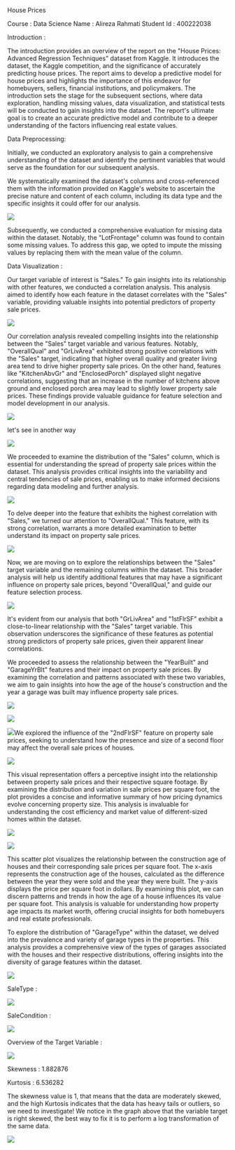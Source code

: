 ﻿House Prices

Course : Data Science Name : Alireza Rahmati Student Id : 400222038

Introduction :

The introduction provides an overview of the report on the "House Prices: Advanced Regression Techniques" dataset from Kaggle. It introduces the dataset, the Kaggle competition, and the significance of accurately predicting house prices. The report aims to develop a predictive model for house prices and highlights the importance of this endeavor for homebuyers, sellers, financial institutions, and policymakers. The introduction sets the stage for the subsequent sections, where data exploration, handling missing values, data visualization, and statistical tests will be conducted to gain insights into the dataset. The report's ultimate goal is to create an accurate predictive model and contribute to a deeper understanding of the factors influencing real estate values.

Data Preprocessing:

Initially, we conducted an exploratory analysis to gain a comprehensive understanding of the dataset and identify the pertinent variables that would serve as the foundation for our subsequent analysis.

We systematically examined the dataset's columns and cross-referenced them with the information provided on Kaggle's website to ascertain the precise nature and content of each column, including its data type and the specific insights it could offer for our analysis.

![](Aspose.Words.2ac501f5-b231-4b96-8809-eecc1d2a756f.001.png)

Subsequently, we conducted a comprehensive evaluation for missing data within the dataset. Notably, the "LotFrontage" column was found to contain some missing values. To address this gap, we opted to impute the missing values by replacing them with the mean value of the column.

Data Visualization :

Our target variable of interest is "Sales." To gain insights into its relationship with other features, we conducted a correlation analysis. This analysis aimed to identify how each feature in the dataset correlates with the "Sales" variable, providing valuable insights into potential predictors of property sale prices.

![](Aspose.Words.2ac501f5-b231-4b96-8809-eecc1d2a756f.002.png)

Our correlation analysis revealed compelling insights into the relationship between the "Sales" target variable and various features. Notably, "OverallQual" and "GrLivArea" exhibited strong positive correlations with the "Sales" target, indicating that higher overall quality and greater living area tend to drive higher property sale prices. On the other hand, features like "KitchenAbvGr" and "EnclosedPorch" displayed slight negative correlations, suggesting that an increase in the number of kitchens above ground and enclosed porch area may lead to slightly lower property sale prices. These findings provide valuable guidance for feature selection and model development in our analysis.

![](Aspose.Words.2ac501f5-b231-4b96-8809-eecc1d2a756f.003.jpeg)

let's see in another way

![](Aspose.Words.2ac501f5-b231-4b96-8809-eecc1d2a756f.004.jpeg)

We proceeded to examine the distribution of the "Sales" column, which is essential for understanding the spread of property sale prices within the dataset. This analysis provides critical insights into the variability and central tendencies of sale prices, enabling us to make informed decisions regarding data modeling and further analysis.

![](Aspose.Words.2ac501f5-b231-4b96-8809-eecc1d2a756f.005.jpeg)

To delve deeper into the feature that exhibits the highest correlation with "Sales," we turned our attention to "OverallQual." This feature, with its strong correlation, warrants a more detailed examination to better understand its impact on property sale prices.

![](Aspose.Words.2ac501f5-b231-4b96-8809-eecc1d2a756f.006.jpeg)

Now, we are moving on to explore the relationships between the "Sales" target variable and the remaining columns within the dataset. This broader analysis will help us identify additional features that may have a significant influence on property sale prices, beyond "OverallQual," and guide our feature selection process.

![](Aspose.Words.2ac501f5-b231-4b96-8809-eecc1d2a756f.007.jpeg)

It's evident from our analysis that both "GrLivArea" and "1stFlrSF" exhibit a close-to-linear relationship with the "Sales" target variable. This observation underscores the significance of these features as potential strong predictors of property sale prices, given their apparent linear correlations.

We proceeded to assess the relationship between the "YearBuilt" and "GarageYrBlt" features and their impact on property sale prices. By examining the correlation and patterns associated with these two variables, we aim to gain insights into how the age of the house's construction and the year a garage was built may influence property sale prices.

![](Aspose.Words.2ac501f5-b231-4b96-8809-eecc1d2a756f.008.jpeg)

![](Aspose.Words.2ac501f5-b231-4b96-8809-eecc1d2a756f.009.jpeg)

![](Aspose.Words.2ac501f5-b231-4b96-8809-eecc1d2a756f.010.jpeg)We explored the influence of the "2ndFlrSF" feature on property sale prices, seeking to understand how the presence and size of a second floor may affect the overall sale prices of houses.

![](Aspose.Words.2ac501f5-b231-4b96-8809-eecc1d2a756f.011.jpeg)

This visual representation offers a perceptive insight into the relationship between property sale prices and their respective square footage. By examining the distribution and variation in sale prices per square foot, the plot provides a concise and informative summary of how pricing dynamics evolve concerning property size. This analysis is invaluable for understanding the cost efficiency and market value of different-sized homes within the dataset.

![](Aspose.Words.2ac501f5-b231-4b96-8809-eecc1d2a756f.012.jpeg)

![](Aspose.Words.2ac501f5-b231-4b96-8809-eecc1d2a756f.013.jpeg)

This scatter plot visualizes the relationship between the construction age of houses and their corresponding sale prices per square foot. The x-axis represents the construction age of the houses, calculated as the difference between the year they were sold and the year they were built. The y-axis displays the price per square foot in dollars. By examining this plot, we can discern patterns and trends in how the age of a house influences its value per square foot. This analysis is valuable for understanding how property age impacts its market worth, offering crucial insights for both homebuyers and real estate professionals.

To explore the distribution of "GarageType" within the dataset, we delved into the prevalence and variety of garage types in the properties. This analysis provides a comprehensive view of the types of garages associated with the houses and their respective distributions, offering insights into the diversity of garage features within the dataset.

![](Aspose.Words.2ac501f5-b231-4b96-8809-eecc1d2a756f.014.jpeg)

SaleType :

![](Aspose.Words.2ac501f5-b231-4b96-8809-eecc1d2a756f.015.jpeg)

SaleCondition :

![](Aspose.Words.2ac501f5-b231-4b96-8809-eecc1d2a756f.016.jpeg)

Overview of the Target Variable :

![](Aspose.Words.2ac501f5-b231-4b96-8809-eecc1d2a756f.017.jpeg)

Skewness : 1.882876

Kurtosis : 6.536282

The skewness value is 1, that means that the data are moderately skewed, and the high Kurtosis indicates that the data has heavy tails or outliers, so we need to investigate! We notice in the graph above that the variable target is right skewed, the best way to fix it is to perform a log transformation of the same data.

![](Aspose.Words.2ac501f5-b231-4b96-8809-eecc1d2a756f.018.jpeg)
